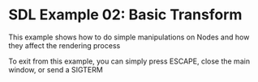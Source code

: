 # SDL Example 02: Basic Transform

This example shows how to do simple manipulations on Nodes and how they affect the rendering process

To exit from this example, you can simply press ESCAPE, close the main window, or send a SIGTERM
